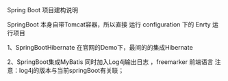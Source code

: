 Spring Boot 项目建构说明

SpringBoot 本身自带Tomcat容器，所以直接 运行 configuration 下的 Enrty 运行项目
 
1、SpringBootHibernate 在官网的Demo下，最间的的集成Hibernate


2、SpringBoot集成MyBatis 同时加入Log4j输出日志 ，freemarker 前端语言 
注意：log4j的版本与当前springBoot有关联；

